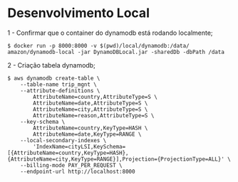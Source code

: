 # Desenvolvimento Local
  
1 - Confirmar que o container do dynamodb está rodando localmente;

    $ docker run -p 8000:8000 -v $(pwd)/local/dynamodb:/data/ amazon/dynamodb-local -jar DynamoDBLocal.jar -sharedDb -dbPath /data
  
2 - Criação tabela dynamodb;

    $ aws dynamodb create-table \
        --table-name trip_mgnt \
        --attribute-definitions \
            AttributeName=country,AttributeType=S \
            AttributeName=date,AttributeType=S \
            AttributeName=city,AttributeType=S \
            AttributeName=reason,AttributeType=S \
        --key-schema \
            AttributeName=country,KeyType=HASH \
            AttributeName=date,KeyType=RANGE \
        --local-secondary-indexes \
            'IndexName=cityLSI,KeySchema=[{AttributeName=country,KeyType=HASH},{AttributeName=city,KeyType=RANGE}],Projection={ProjectionType=ALL}' \
        --billing-mode PAY_PER_REQUEST \
        --endpoint-url http://localhost:8000